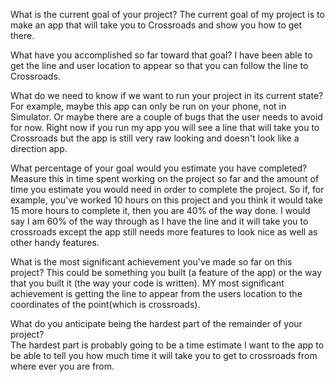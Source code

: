 What is the current goal of your project?
The current goal of my project is to make an app that will take you to Crossroads and show you how to get there.

What have you accomplished so far toward that goal?
I have been able to get the line and user location to appear so that you can follow the line to Crossroads.

What do we need to know if we want to run your project in its current state? For example, maybe this app can only be run on your phone, not in Simulator. Or maybe there are a couple of bugs that the user needs to avoid for now.
Right now if you run my app you will see a line that will take you to Crossroads but the app is still very raw looking and doesn't look like a direction app.

What percentage of your goal would you estimate you have completed? Measure this in time spent working on the project so far and the amount of time you estimate you would need in order to complete the project. So if, for example, you've worked 10 hours on this project and you think it would take 15 more hours to complete it, then you are 40% of the way done.
I would say I am 60% of the way through as I have the line and it will take you to crossroads except the app still needs more features to look nice as well as other handy features.

What is the most significant achievement you've made so far on this project? This could be something you built (a feature of the app) or the way that you built it (the way your code is written).
MY most significant achievement is getting the line to appear from the users location to the coordinates of the point(which is crossroads).

What do you anticipate being the hardest part of the remainder of your project?\
The hardest part is probably going to be a time estimate I want to the app to be able to tell you how much time it will take you to get to crossroads from where ever you are from.
